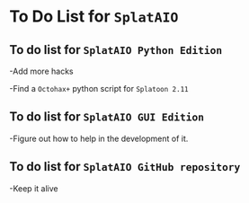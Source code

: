 # To Do List for `SplatAIO`

## To do list for `SplatAIO Python Edition`
-Add more hacks

-Find a `Octohax+` python script for `Splatoon 2.11`

## To do list for `SplatAIO GUI Edition`
-Figure out how to help in the development of it.

## To do list for `SplatAIO GitHub repository`
-Keep it alive

